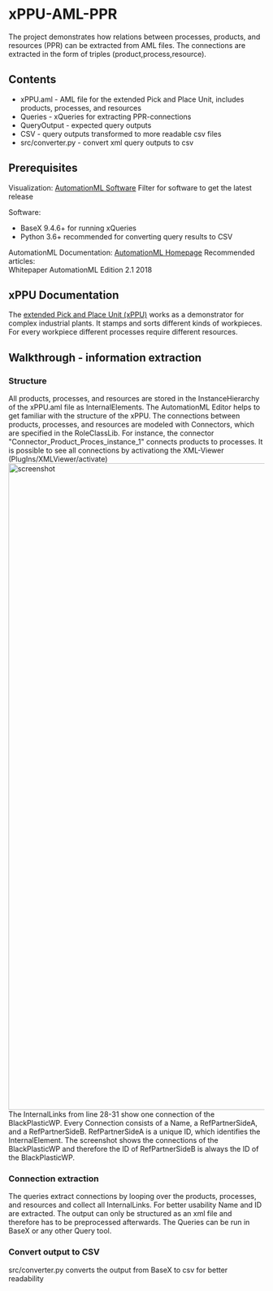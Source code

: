 # xPPU-AML-PPR

The project demonstrates how relations between processes, products, and resources (PPR) can be extracted from AML files.
The connections are extracted in the form of triples (product,process,resource).

## Contents
* xPPU.aml - AML file for the extended Pick and Place Unit, includes products, processes, and resources
* Queries - xQueries for extracting PPR-connections
* QueryOutput - expected query outputs
* CSV - query outputs transformed to more readable csv files
* src/converter.py - convert xml query outputs to csv

## Prerequisites

Visualization:
[AutomationML Software](https://www.automationml.org/o.red.c/dateien.html) 
Filter for software to get the latest release

Software:
* BaseX 9.4.6+ for running xQueries
* Python 3.6+ recommended for converting query results to CSV

AutomationML Documentation:
[AutomationML Homepage](https://www.automationml.org/o.red.c/dateien.html)
Recommended articles:\
Whitepaper AutomationML Edition 2.1 2018

## xPPU Documentation

The [extended Pick and Place Unit (xPPU)](https://www.mw.tum.de/en/ais/research/equipment/ppu/) works as a demonstrator for complex industrial plants.
It stamps and sorts different kinds of workpieces. For every workpiece different processes require different resources.

## Walkthrough - information extraction

### Structure
All products, processes, and resources are stored in the InstanceHierarchy of the xPPU.aml file as InternalElements. The AutomationML Editor helps to get familiar with the structure of the xPPU. 
The connections between products, processes, and resources are modeled with Connectors, which are specified in the RoleClassLib. For instance, the connector "Connector_Product_Proces_instance_1" connects products to processes.
It is possible to see all connections by activationg the XML-Viewer (PlugIns/XMLViewer/activate)
<img width="1271" alt="screenshot" src="https://user-images.githubusercontent.com/21101473/106473675-56497180-64a4-11eb-88f7-f868658b7d0c.PNG">
The InternalLinks from line 28-31 show one connection of the BlackPlasticWP. Every Connection consists of a Name, a RefPartnerSideA, and a RefPartnerSideB. 
RefPartnerSideA is a unique ID, which identifies the InternalElement. The screenshot shows the connections of the BlackPlasticWP and therefore the ID of RefPartnerSideB is always the ID of the BlackPlasticWP.

### Connection extraction
The queries extract connections by looping over the products, processes, and resources and collect all InternalLinks. For better usability Name and ID are extracted. The output can only be structured as an xml file and therefore has to be preprocessed afterwards. The Queries can be run in BaseX or any other Query tool.

### Convert output to CSV
src/converter.py converts the output from BaseX to csv for better readability 

